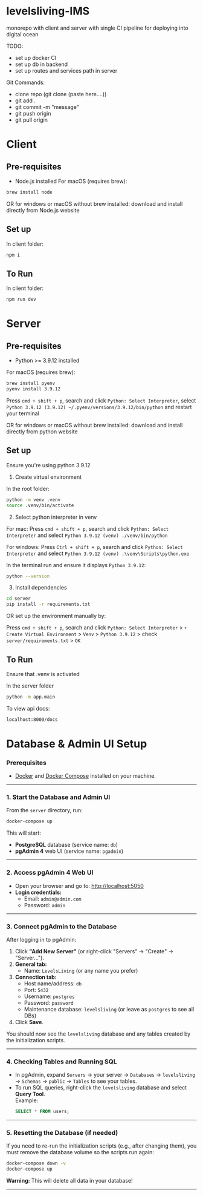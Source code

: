 # levelsliving-IMS

monorepo with client and server with single CI pipeline for deploying into digital ocean

TODO:

- set up docker CI
- set up db in backend
- set up routes and services path in server

Git Commands:

- clone repo (git clone (paste here....))
- git add .
- git commit -m "message"
- git push origin
- git pull origin

# Client

## Pre-requisites

- Node.js installed
  For macOS (requires brew):

```bash
brew install node
```

OR for windows or macOS without brew installed: download and install directly from Node.js website

## Set up

In client folder:

```bash
npm i
```

## To Run

In client folder:

```bash
npm run dev
```

# Server

## Pre-requisites

- Python >= 3.9.12 installed

For macOS (requires brew):

```bash
brew install pyenv
pyenv install 3.9.12
```

Press `cmd + shift + p`, search and click `Python: Select Interpreter`, select `Python 3.9.12 (3.9.12) ~/.pyenv/versions/3.9.12/bin/python` and restart your terminal

OR for windows or macOS without brew installed: download and install directly from python website

## Set up

Ensure you're using python 3.9.12

1. Create virtual environment

In the root folder:

```bash
python -m venv .venv
source .venv/bin/activate
```

2. Select python interpreter in venv

For mac:
Press `cmd + shift + p`, search and click `Python: Select Interpreter` and select `Python 3.9.12 (venv) ./venv/bin/python`

For windows:
Press `Ctrl + shift + p`, search and click `Python: Select Interpreter` and select `Python 3.9.12 (venv) .\venv\Scripts\python.exe`

In the terminal run and ensure it displays `Python 3.9.12`:

```bash
python --version
```

3. Install dependencies

```bash
cd server
pip install -r requirements.txt
```

OR set up the environment manually by:

Press `cmd + shift + p`, search and click `Python: Select Interpreter` > `+ Create Virtual Environment` > `Venv` > `Python 3.9.12` > check `server/requirements.txt` > `OK`

## To Run

Ensure that .venv is activated

In the server folder

```bash
python -m app.main
```

To view api docs:

```bash
localhost:8000/docs
```

# Database & Admin UI Setup

### Prerequisites

- [Docker](https://www.docker.com/products/docker-desktop/) and [Docker Compose](https://docs.docker.com/compose/) installed on your machine.

---

### 1. Start the Database and Admin UI

From the `server` directory, run:

```bash
docker-compose up
```

This will start:

- **PostgreSQL** database (service name: `db`)
- **pgAdmin 4** web UI (service name: `pgadmin`)

---

### 2. Access pgAdmin 4 Web UI

- Open your browser and go to: [http://localhost:5050](http://localhost:5050)
- **Login credentials:**
  - Email: `admin@admin.com`
  - Password: `admin`

---

### 3. Connect pgAdmin to the Database

After logging in to pgAdmin:

1. Click **"Add New Server"** (or right-click "Servers" → "Create" → "Server...").
2. **General tab:**
   - Name: `LevelsLiving` (or any name you prefer)
3. **Connection tab:**
   - Host name/address: `db`
   - Port: `5432`
   - Username: `postgres`
   - Password: `password`
   - Maintenance database: `levelsliving` (or leave as `postgres` to see all DBs)
4. Click **Save**.

You should now see the `levelsliving` database and any tables created by the initialization scripts.

---

### 4. Checking Tables and Running SQL

- In pgAdmin, expand `Servers` → your server → `Databases` → `levelsliving` → `Schemas` → `public` → `Tables` to see your tables.
- To run SQL queries, right-click the `levelsliving` database and select **Query Tool**.  
  Example:
  ```sql
  SELECT * FROM users;
  ```

---

### 5. Resetting the Database (if needed)

If you need to re-run the initialization scripts (e.g., after changing them), you must remove the database volume so the scripts run again:

```bash
docker-compose down -v
docker-compose up
```

**Warning:** This will delete all data in your database!

---
